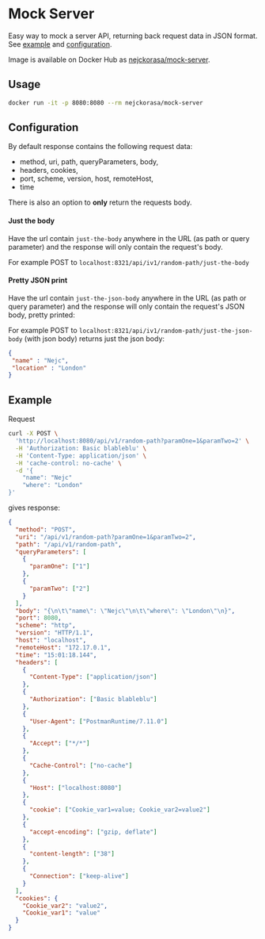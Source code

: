 # Mock Server

Easy way to mock a server API, returning back request data in JSON format. See [example](#example) and [configuration](#configuration).

Image is available on Docker Hub as [nejckorasa/mock-server](https://cloud.docker.com/u/nejckorasa/repository/docker/nejckorasa/mock-server).

## Usage

```bash
docker run -it -p 8080:8080 --rm nejckorasa/mock-server
```

## Configuration

By default response contains the following request data:

- method, uri, path, queryParameters, body,
- headers, cookies,
- port, scheme, version, host, remoteHost,
- time

There is also an option to __only__ return the requests body.

#### Just the body

Have the url contain ```just-the-body``` anywhere in the URL (as path or query parameter) and the response will only contain the request's body.

For example POST to `localhost:8321/api/iv1/random-path/just-the-body`

#### Pretty JSON print

Have the url contain ```just-the-json-body``` anywhere in the URL (as path or query parameter) and the response will only contain the request's JSON body, pretty printed:

For example POST to `localhost:8321/api/iv1/random-path/just-the-json-body` (with json body) returns just the json body:

```json
{
 "name" : "Nejc",
 "location" : "London"
}
``` 

## Example

Request

```bash
curl -X POST \
  'http://localhost:8080/api/v1/random-path?paramOne=1&paramTwo=2' \
  -H 'Authorization: Basic blableblu' \
  -H 'Content-Type: application/json' \
  -H 'cache-control: no-cache' \
  -d '{
    "name": "Nejc"
    "where": "London"
}'
```

gives response:
```json
{
  "method": "POST",
  "uri": "/api/v1/random-path?paramOne=1&paramTwo=2",
  "path": "/api/v1/random-path",
  "queryParameters": [
    {
      "paramOne": ["1"]
    },
    {
      "paramTwo": ["2"]
    }
  ],
  "body": "{\n\t\"name\": \"Nejc\"\n\t\"where\": \"London\"\n}",
  "port": 8080,
  "scheme": "http",
  "version": "HTTP/1.1",
  "host": "localhost",
  "remoteHost": "172.17.0.1",
  "time": "15:01:18.144",
  "headers": [
    {
      "Content-Type": ["application/json"]
    },
    {
      "Authorization": ["Basic blableblu"]
    },
    {
      "User-Agent": ["PostmanRuntime/7.11.0"]
    },
    {
      "Accept": ["*/*"]
    },
    {
      "Cache-Control": ["no-cache"]
    },
    {
      "Host": ["localhost:8080"]
    },
    {
      "cookie": ["Cookie_var1=value; Cookie_var2=value2"]
    },
    {
      "accept-encoding": ["gzip, deflate"]
    },
    {
      "content-length": ["38"]
    },
    {
      "Connection": ["keep-alive"]
    }
  ],
  "cookies": {
    "Cookie_var2": "value2",
    "Cookie_var1": "value"
  }
}
```
